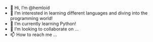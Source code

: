 - 👋 Hi, I’m @hemloid
- 👀 I’m interested in learning different languages and diving into the programming world!
- 🌱 I’m currently learning Python!
- 💞️ I’m looking to collaborate on ...
- 📫 How to reach me ...

<!---
hemloid/hemloid is a ✨ special ✨ repository because its `README.md` (this file) appears on your GitHub profile.
You can click the Preview link to take a look at your changes.
--->
